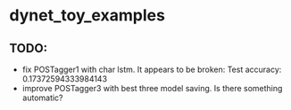 # dynet_toy_examples


## TODO:
- fix POSTagger1 with char lstm. It appears to be broken: Test accuracy: 0.17372594333984143
- improve POSTagger3 with best three model saving. Is there something automatic?